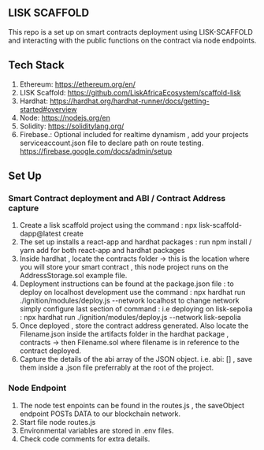## LISK SCAFFOLD 
This repo is a set up on smart contracts deployment using LISK-SCAFFOLD and interacting with the public functions on the contract via node endpoints. 

## Tech Stack 
1. Ethereum: https://ethereum.org/en/
2. LISK Scaffold: https://github.com/LiskAfricaEcosystem/scaffold-lisk
3. Hardhat: https://hardhat.org/hardhat-runner/docs/getting-started#overview
4. Node: https://nodejs.org/en
5. Solidity: https://soliditylang.org/
6. Firebase.: Optional included for realtime dynamism , add your projects serviceaccount.json file to declare path on route testing.
https://firebase.google.com/docs/admin/setup

## Set Up

### Smart Contract deployment and ABI / Contract Address capture 

1. Create a lisk scaffold project using the command : npx lisk-scaffold-dapp@latest create
2. The set up installs a react-app and hardhat packages : run npm install / yarn add for both react-app and hardhat packages
3. Inside hardhat , locate the contracts folder -> this is the location where you will store your smart contract , this node project runs on the AddressStorage.sol example file. 
4. Deployment instructions can be found at the package.json file : to deploy on localhost development use the command : 
npx hardhat run ./ignition/modules/deploy.js --network localhost 
to change network simply configure last section of command : i.e 
deploying on lisk-sepolia : npx hardhat run ./ignition/modules/deploy.js --network lisk-sepolia
5. Once deployed , store the contract address generated. Also locate the Filename.json inside the artifacts folder in the hardhat package , contracts -> then Filename.sol where filename is in reference to the contract deployed. 
6. Capture the details of the abi array of the JSON object. i.e. abi: [] , save them inside a .json file preferrably at the root of the project. 

### Node Endpoint 
1. The node test enpoints can be found in the routes.js , the saveObject endpoint POSTs DATA to our blockchain network. 
2. Start file node routes.js
3. Environmental variables are stored in .env files. 
4. Check code comments for extra details.


